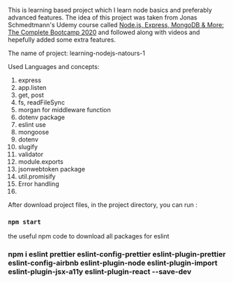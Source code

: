 This is learning based project which I learn node basics and preferably advanced features. The idea of this project was taken from Jonas Schmedtmann's Udemy course called [ Node.js, Express, MongoDB & More: The Complete Bootcamp 2020](https://www.udemy.com/course/nodejs-express-mongodb-bootcamp/) and followed along with videos and hepefully added some extra features.

The name of project: learning-nodejs-natours-1

Used Languages and concepts:

1. express
2. app.listen
3. get, post
4. fs, readFileSync
5. morgan for middleware function
6. dotenv package
7. eslint use
8. mongoose
9. dotenv
10. slugify
11. validator
12. module.exports
13. jsonwebtoken package
14. util.promisify
15. Error handling
16. 




After download project files, in the project directory, you can run :

### `npm start`

the useful npm code to download all packages for eslint

### npm i eslint prettier eslint-config-prettier eslint-plugin-prettier eslint-config-airbnb eslint-plugin-node eslint-plugin-import eslint-plugin-jsx-a11y eslint-plugin-react --save-dev
